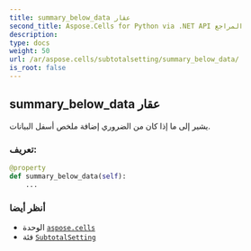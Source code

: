 ```yaml
---
title: summary_below_data عقار
second_title: Aspose.Cells for Python via .NET API المراجع
description:
type: docs
weight: 50
url: /ar/aspose.cells/subtotalsetting/summary_below_data/
is_root: false
---
```

##  summary_below_data عقار

يشير إلى ما إذا كان من الضروري إضافة ملخص أسفل البيانات.
###  تعريف:
```python
@property
def summary_below_data(self):
    ...
```

###  أنظر أيضا
* الوحدة [`aspose.cells`](../../)
* فئة [`SubtotalSetting`](/cells/python-net/ar/aspose.cells/subtotalsetting)
